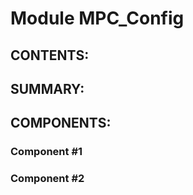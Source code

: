 Module MPC_Config
======================

CONTENTS:
---------
    
    

SUMMARY:
--------


COMPONENTS:
-----------

### Component #1
### Component #2
